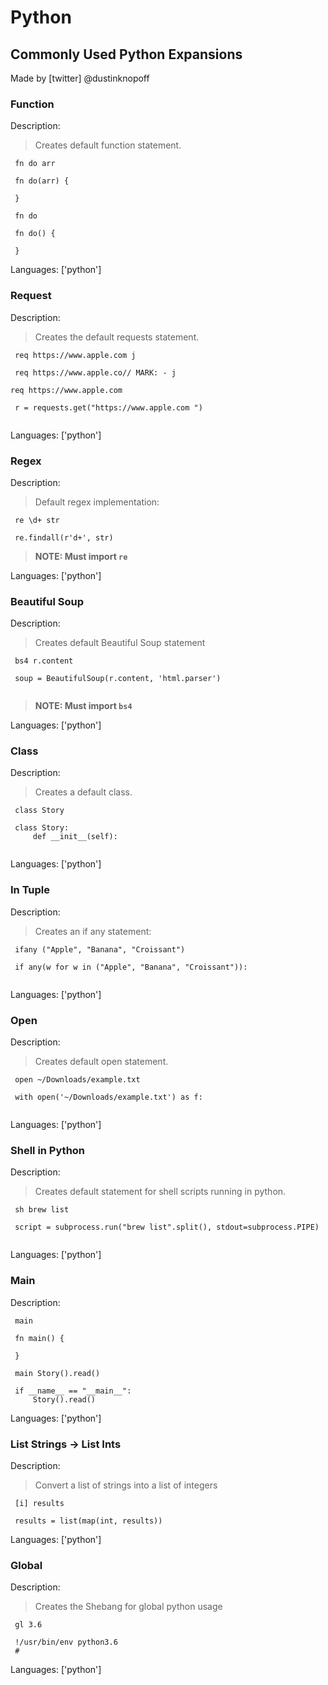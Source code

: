 # Python

## Commonly Used Python Expansions

Made by [twitter] @dustinknopoff

### Function

Description:

> Creates default function statement.

` fn do arr`



```
 fn do(arr) {
     
 }
```

` fn do`



```
 fn do() {
     
 }
```

Languages: ['python']



### Request

Description:

> Creates the default requests statement.

` req https://www.apple.com j`



```
 req https://www.apple.co// MARK: - j
```

` req https://www.apple.com `



```
 r = requests.get("https://www.apple.com ")
 
```

Languages: ['python']



### Regex

Description:

> Default regex implementation:

` re \d+ str`



```
 re.findall(r'd+', str)
```

> **NOTE: Must import `re`**

Languages: ['python']



### Beautiful Soup

Description:

> Creates default Beautiful Soup statement

` bs4 r.content`



```
 soup = BeautifulSoup(r.content, 'html.parser')
 
```

> **NOTE: Must import `bs4`**

Languages: ['python']



### Class

Description:

> Creates a default class.

` class Story`



```
 class Story:
     def __init__(self):
         
```

Languages: ['python']



### In Tuple

Description:

> Creates an if any statement:

` ifany ("Apple", "Banana", "Croissant")`



```
 if any(w for w in ("Apple", "Banana", "Croissant")):
     
```

Languages: ['python']



### Open

Description:

> Creates default open statement.

` open ~/Downloads/example.txt`



```
 with open('~/Downloads/example.txt') as f:
     
```

Languages: ['python']



### Shell in Python

Description:

> Creates default statement for shell scripts running in python.

` sh brew list`



```
 script = subprocess.run("brew list".split(), stdout=subprocess.PIPE)
 
```

Languages: ['python']



### Main

Description:

` main`



```
 fn main() {
     
 }
```

` main Story().read()`



```
 if __name__ == "__main__":
     Story().read()
```

Languages: ['python']



### List Strings -> List Ints

Description:

> Convert a list of strings into a list of integers

` [i] results`



```
 results = list(map(int, results))
```

Languages: ['python']



### Global

Description:

> Creates the Shebang for global python usage

` gl 3.6`



```
 !/usr/bin/env python3.6
 #
```

Languages: ['python']



